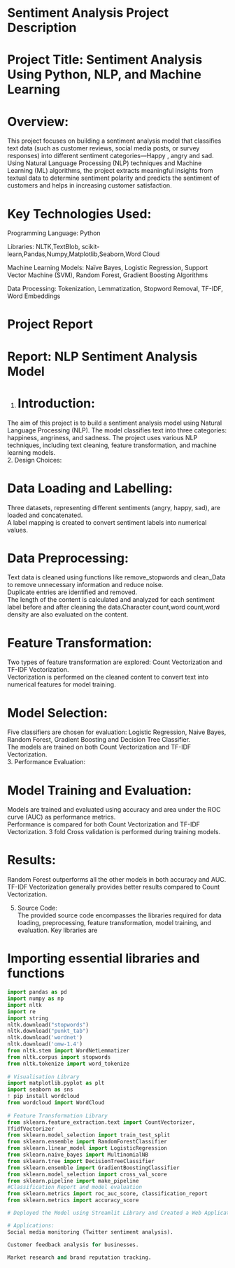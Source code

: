 # Sentiment Analysis Project Description
# Project Title: Sentiment Analysis Using Python, NLP, and Machine Learning
# Overview:
This project focuses on building a sentiment analysis model that classifies text data (such as customer reviews, social media posts, or survey responses) into different sentiment categories—Happy , angry and sad. Using Natural Language Processing (NLP) techniques and Machine Learning (ML) algorithms, the project extracts meaningful insights from textual data to determine sentiment polarity and predicts the sentiment of customers and helps in increasing customer satisfaction.

# Key Technologies Used:
Programming Language: Python

Libraries: NLTK,TextBlob, scikit-learn,Pandas,Numpy,Matplotlib,Seaborn,Word Cloud

Machine Learning Models: Naïve Bayes, Logistic Regression, Support Vector Machine (SVM), Random Forest, Gradient Boosting Algorithms

Data Processing: Tokenization, Lemmatization, Stopword Removal, TF-IDF, Word Embeddings

# Project Report
# Report: NLP Sentiment Analysis Model  
1. # Introduction:  
The aim of this project is to build a sentiment analysis model using Natural Language Processing 
(NLP). The model classifies text into three categories: happiness, angriness, and sadness. The 
project uses various NLP techniques, including text cleaning, feature transformation, and 
machine learning models.  
2.  Design Choices:  
# Data Loading and Labelling:  
Three datasets, representing different sentiments (angry, happy, sad), are loaded and 
concatenated.  
A label mapping is created to convert sentiment labels into numerical values.  
# Data Preprocessing:  
Text data is cleaned using functions like remove_stopwords and clean_Data to remove 
unnecessary information and reduce noise.  
Duplicate entries are identified and removed.  
The length of the content is calculated and analyzed for each sentiment label before and after 
cleaning the data.Character count,word count,word density are also evaluated on the content.  
# Feature Transformation:  
Two types of feature transformation are explored: Count Vectorization and TF-IDF 
Vectorization.  
Vectorization is performed on the cleaned content to convert text into numerical features for 
model training.  
# Model Selection:  
Five  classifiers are chosen for evaluation: Logistic Regression, Naive Bayes, Random Forest, 
Gradient Boosting and Decision Tree Classifier.  
The models are trained on both Count Vectorization and TF-IDF Vectorization.  
3. Performance Evaluation:  
# Model Training and Evaluation:  
Models are trained and evaluated using accuracy and area under the ROC curve (AUC) as 
performance metrics.  
Performance is compared for both Count Vectorization and TF-IDF Vectorization. 
3 fold Cross validation is performed during training models.  
# Results:  
Random Forest outperforms all the other models in both accuracy and AUC. TF-IDF 
Vectorization generally provides better results compared to Count Vectorization.  
  
5. Source Code:  
The provided source code encompasses the libraries required for data loading, 
preprocessing, feature transformation, model training, and evaluation. Key libraries are  
# Importing essential libraries and functions 
```python
import pandas as pd 
import numpy as np 
import nltk 
import re 
import string 
nltk.download("stopwords") 
nltk.download("punkt_tab") 
nltk.download('wordnet') 
nltk.download('omw-1.4') 
from nltk.stem import WordNetLemmatizer 
from nltk.corpus import stopwords 
from nltk.tokenize import word_tokenize 
  
# Visualisation Library 
import matplotlib.pyplot as plt 
import seaborn as sns 
! pip install wordcloud 
from wordcloud import WordCloud 
 
# Feature Transformation Library 
from sklearn.feature_extraction.text import CountVectorizer, 
TfidfVectorizer 
from sklearn.model_selection import train_test_split 
from sklearn.ensemble import RandomForestClassifier 
from sklearn.linear_model import LogisticRegression 
from sklearn.naive_bayes import MultinomialNB 
from sklearn.tree import DecisionTreeClassifier 
from sklearn.ensemble import GradientBoostingClassifier 
from sklearn.model_selection import cross_val_score 
from sklearn.pipeline import make_pipeline 
#Classification Report and model evaluation 
from sklearn.metrics import roc_auc_score, classification_report 
from sklearn.metrics import accuracy_score 

# Deployed the Model using Streamlit Library and Created a Web Application for the Model for predicting the Sentiments

# Applications:
Social media monitoring (Twitter sentiment analysis).

Customer feedback analysis for businesses.

Market research and brand reputation tracking.
